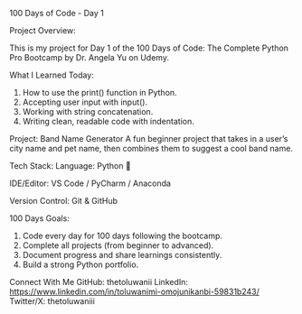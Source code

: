 100 Days of Code - Day 1

Project Overview:

This is my project for Day 1 of the 100 Days of Code: The Complete Python Pro Bootcamp by Dr. Angela Yu on Udemy.

What I Learned Today:
1. How to use the print() function in Python.
2. Accepting user input with input().
3. Working with string concatenation.
4. Writing clean, readable code with indentation.

Project: Band Name Generator
A fun beginner project that takes in a user’s city name and pet name, then combines them to suggest a cool band name.

Tech Stack:
Language: Python 🐍

IDE/Editor: VS Code / PyCharm / Anaconda

Version Control: Git & GitHub

100 Days Goals:
1. Code every day for 100 days following the bootcamp.
2. Complete all projects (from beginner to advanced).
3. Document progress and share learnings consistently.
4. Build a strong Python portfolio.

Connect With Me
GitHub: thetoluwanii
LinkedIn: https://www.linkedin.com/in/toluwanimi-omojunikanbi-59831b243/
Twitter/X: thetoluwaniii


